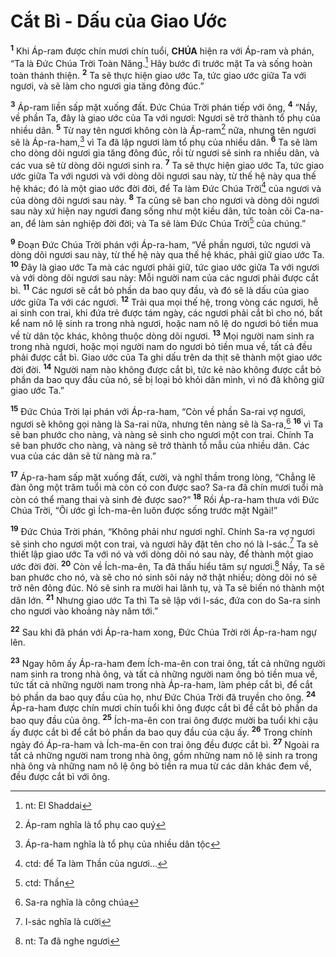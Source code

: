 # Cắt Bì - Dấu của Giao Ước
<sup><b>1</b></sup> Khi Áp-ram được chín mươi chín tuổi, **CHÚA** hiện ra với Áp-ram và phán, “Ta là Đức Chúa Trời Toàn Năng.[^1-f4daf550-ab19-493e-82e1-a8be2ad99943] Hãy bước đi trước mặt Ta và sống hoàn toàn thánh thiện. <sup><b>2</b></sup> Ta sẽ thực hiện giao ước Ta, tức giao ước giữa Ta với ngươi, và sẽ làm cho ngươi gia tăng đông đúc.”

<sup><b>3</b></sup> Áp-ram liền sấp mặt xuống đất. Đức Chúa Trời phán tiếp với ông, <sup><b>4</b></sup> “Nầy, về phần Ta, đây là giao ước của Ta với ngươi: Ngươi sẽ trở thành tổ phụ của nhiều dân. <sup><b>5</b></sup> Từ nay tên ngươi không còn là Áp-ram[^2-f4daf550-ab19-493e-82e1-a8be2ad99943] nữa, nhưng tên ngươi sẽ là Áp-ra-ham,[^3-f4daf550-ab19-493e-82e1-a8be2ad99943] vì Ta đã lập ngươi làm tổ phụ của nhiều dân. <sup><b>6</b></sup> Ta sẽ làm cho dòng dõi ngươi gia tăng đông đúc, rồi từ ngươi sẽ sinh ra nhiều dân, và các vua sẽ từ dòng dõi ngươi sinh ra. <sup><b>7</b></sup> Ta sẽ thực hiện giao ước Ta, tức giao ước giữa Ta với ngươi và với dòng dõi ngươi sau này, từ thế hệ này qua thế hệ khác; đó là một giao ước đời đời, để Ta làm Đức Chúa Trời[^4-f4daf550-ab19-493e-82e1-a8be2ad99943] của ngươi và của dòng dõi ngươi sau này. <sup><b>8</b></sup> Ta cũng sẽ ban cho ngươi và dòng dõi ngươi sau này xứ hiện nay ngươi đang sống như một kiều dân, tức toàn cõi Ca-na-an, để làm sản nghiệp đời đời; và Ta sẽ làm Đức Chúa Trời[^5-f4daf550-ab19-493e-82e1-a8be2ad99943] của chúng.”

<sup><b>9</b></sup> Đoạn Đức Chúa Trời phán với Áp-ra-ham, “Về phần ngươi, tức ngươi và dòng dõi ngươi sau này, từ thế hệ này qua thế hệ khác, phải giữ giao ước Ta. <sup><b>10</b></sup> Đây là giao ước Ta mà các ngươi phải giữ, tức giao ước giữa Ta với ngươi và với dòng dõi ngươi sau này: Mỗi người nam của các ngươi phải được cắt bì. <sup><b>11</b></sup> Các ngươi sẽ cắt bỏ phần da bao quy đầu, và đó sẽ là dấu của giao ước giữa Ta với các ngươi. <sup><b>12</b></sup> Trải qua mọi thế hệ, trong vòng các ngươi, hễ ai sinh con trai, khi đứa trẻ được tám ngày, các ngươi phải cắt bì cho nó, bất kể nam nô lệ sinh ra trong nhà ngươi, hoặc nam nô lệ do ngươi bỏ tiền mua về từ dân tộc khác, không thuộc dòng dõi ngươi. <sup><b>13</b></sup> Mọi người nam sinh ra trong nhà ngươi, hoặc mọi người nam do ngươi bỏ tiền mua về, tất cả đều phải được cắt bì. Giao ước của Ta ghi dấu trên da thịt sẽ thành một giao ước đời đời. <sup><b>14</b></sup> Người nam nào không được cắt bì, tức kẻ nào không được cắt bỏ phần da bao quy đầu của nó, sẽ bị loại bỏ khỏi dân mình, vì nó đã không giữ giao ước Ta.”

<sup><b>15</b></sup> Đức Chúa Trời lại phán với Áp-ra-ham, “Còn về phần Sa-rai vợ ngươi, ngươi sẽ không gọi nàng là Sa-rai nữa, nhưng tên nàng sẽ là Sa-ra,[^6-f4daf550-ab19-493e-82e1-a8be2ad99943] <sup><b>16</b></sup> vì Ta sẽ ban phước cho nàng, và nàng sẽ sinh cho ngươi một con trai. Chính Ta sẽ ban phước cho nàng, và nàng sẽ trở thành tổ mẫu của nhiều dân. Các vua của các dân sẽ từ nàng mà ra.”

<sup><b>17</b></sup> Áp-ra-ham sấp mặt xuống đất, cười, và nghĩ thầm trong lòng, “Chẳng lẽ đàn ông một trăm tuổi mà còn có con được sao? Sa-ra đã chín mươi tuổi mà còn có thể mang thai và sinh đẻ được sao?” <sup><b>18</b></sup> Rồi Áp-ra-ham thưa với Đức Chúa Trời, “Ôi ước gì Ích-ma-ên luôn được sống trước mặt Ngài!”

<sup><b>19</b></sup> Đức Chúa Trời phán, “Không phải như ngươi nghĩ. Chính Sa-ra vợ ngươi sẽ sinh cho ngươi một con trai, và ngươi hãy đặt tên cho nó là I-sác.[^7-f4daf550-ab19-493e-82e1-a8be2ad99943] Ta sẽ thiết lập giao ước Ta với nó và với dòng dõi nó sau này, để thành một giao ước đời đời. <sup><b>20</b></sup> Còn về Ích-ma-ên, Ta đã thấu hiểu tâm sự ngươi.[^8-f4daf550-ab19-493e-82e1-a8be2ad99943] Nầy, Ta sẽ ban phước cho nó, và sẽ cho nó sinh sôi nảy nở thật nhiều; dòng dõi nó sẽ trở nên đông đúc. Nó sẽ sinh ra mười hai lãnh tụ, và Ta sẽ biến nó thành một dân lớn. <sup><b>21</b></sup> Nhưng giao ước Ta thì Ta sẽ lập với I-sác, đứa con do Sa-ra sinh cho ngươi vào khoảng này năm tới.”

<sup><b>22</b></sup> Sau khi đã phán với Áp-ra-ham xong, Đức Chúa Trời rời Áp-ra-ham ngự lên.

<sup><b>23</b></sup> Ngay hôm ấy Áp-ra-ham đem Ích-ma-ên con trai ông, tất cả những người nam sinh ra trong nhà ông, và tất cả những người nam ông bỏ tiền mua về, tức tất cả những người nam trong nhà Áp-ra-ham, làm phép cắt bì, để cắt bỏ phần da bao quy đầu của họ, như Đức Chúa Trời đã truyền cho ông. <sup><b>24</b></sup> Áp-ra-ham được chín mươi chín tuổi khi ông được cắt bì để cắt bỏ phần da bao quy đầu của ông. <sup><b>25</b></sup> Ích-ma-ên con trai ông được mười ba tuổi khi cậu ấy được cắt bì để cắt bỏ phần da bao quy đầu của cậu ấy. <sup><b>26</b></sup> Trong chính ngày đó Áp-ra-ham và Ích-ma-ên con trai ông đều được cắt bì. <sup><b>27</b></sup> Ngoài ra tất cả những người nam trong nhà ông, gồm những nam nô lệ sinh ra trong nhà ông và những nam nô lệ ông bỏ tiền ra mua từ các dân khác đem về, đều được cắt bì với ông.

[^1-f4daf550-ab19-493e-82e1-a8be2ad99943]: nt: El Shaddai
[^2-f4daf550-ab19-493e-82e1-a8be2ad99943]: Áp-ram nghĩa là tổ phụ cao quý
[^3-f4daf550-ab19-493e-82e1-a8be2ad99943]: Áp-ra-ham nghĩa là tổ phụ của nhiều dân tộc
[^4-f4daf550-ab19-493e-82e1-a8be2ad99943]: ctd: để Ta làm Thần của ngươi...
[^5-f4daf550-ab19-493e-82e1-a8be2ad99943]: ctd: Thần
[^6-f4daf550-ab19-493e-82e1-a8be2ad99943]: Sa-ra nghĩa là công chúa
[^7-f4daf550-ab19-493e-82e1-a8be2ad99943]: I-sác nghĩa là cười
[^8-f4daf550-ab19-493e-82e1-a8be2ad99943]: nt: Ta đã nghe ngươi